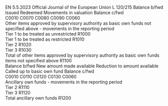 EN  5.5.2023 Official Journal of the European Union L 120/215
 Balance b/fwd  Issued  Redeemed  Movements in 
valuation  Balance c/fwd  
C0010  C0070  C0080  C0090  C0060  
Other items approved by supervisory authority as basic 
own funds not specified above - movements in the 
reporting period  
Tier 1 to be treated as unrestricted  R1000  
Tier 1 to be treated as restricted  R1010  
Tier 2  R1020  
Tier 3  R1030  
Total of other items approved by supervisory authority as 
basic own funds items not specified above  R1100  
Balance b/fwd  New amount 
made available  Reduction to 
amount 
available  Called up to 
basic own fund  Balance c/fwd  
C0010  C0110  C0120  C0130  C0060  
Ancillary own funds - movements in the reporting period  
Tier 2  R1110  
Tier 3  R1120  
Total ancillary own funds  R1200